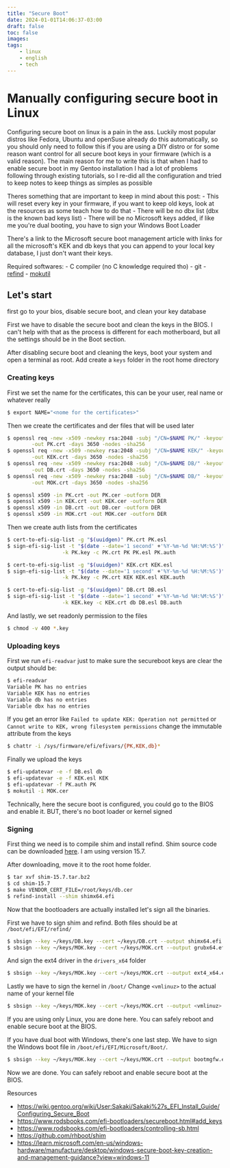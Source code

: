 ```yaml
---
title: "Secure Boot"
date: 2024-01-01T14:06:37-03:00
draft: false
toc: false
images:
tags: 
    - linux
    - english
    - tech
---
```


# Manually configuring secure boot in Linux


Configuring secure boot on linux is a pain in the ass.
Luckily most popular distros like Fedora, Ubuntu and openSuse already do this automatically,
so you should only need to follow this if you are using a DIY distro or for some
reason want control for all secure boot keys in your firmware (which is a valid reason).
The main reason for me to write this is that when I had to enable secure boot in my
Gentoo installation I had a lot of problems following through existing tutorials,
so I re-did all the configuration and tried to keep notes to keep things as simples
as possible

Theres something that are important to keep in mind about this post:
    - This will reset every key in your firmware, if you want to keep old keys, look at the resources as some teach how to do that
    - There will be no dbx list (dbx is the known bad keys list)
    - There will be no Microsoft keys added, if like me you're dual booting, you have to sign your Windows Boot Loader

There's a link to the Microsoft secure boot management article with links for all the microsoft's KEK and db keys
that you can append to your local key database, I just don't want their keys.

Required softwares:
    - C compiler (no C knowledge required tho)
    - git
    - [refind](https://repology.org/project/refind/versions)
    - [mokutil](https://repology.org/project/mokutil/versions)

## Let's start

first go to your bios, disable secure boot, and clean your key database

First we have to disable the secure boot and clean the keys in the BIOS.
I can't help with that as the process is different for each motherboard,
but all the settings should be in the Boot section.

After disabling secure boot and cleaning the keys, boot your system and open a
terminal as root.
Add create a `keys` folder in the root home directory

### Creating keys

First we set the name for the certificates, this can be your user, real name or whatever really
```sh
$ export NAME="<nome for the certificates>"
```

Then we create the certificates and der files that will be used later
```sh
$ openssl req -new -x509 -newkey rsa:2048 -subj "/CN=$NAME PK/" -keyout PK.key \
        -out PK.crt -days 3650 -nodes -sha256
$ openssl req -new -x509 -newkey rsa:2048 -subj "/CN=$NAME KEK/" -keyout KEK.key \
        -out KEK.crt -days 3650 -nodes -sha256
$ openssl req -new -x509 -newkey rsa:2048 -subj "/CN=$NAME DB/" -keyout DB.key \
        -out DB.crt -days 3650 -nodes -sha256
$ openssl req -new -x509 -newkey rsa:2048 -subj "/CN=$NAME DB/" -keyout MOK.key \
        -out MOK.crt -days 3650 -nodes -sha256
```

```sh
$ openssl x509 -in PK.crt -out PK.cer -outform DER
$ openssl x509 -in KEK.crt -out KEK.cer -outform DER
$ openssl x509 -in DB.crt -out DB.cer -outform DER
$ openssl x509 -in MOK.crt -out MOK.cer -outform DER
```

Then we create auth lists from the certificates
```sh
$ cert-to-efi-sig-list -g "$(uuidgen)" PK.crt PK.esl
$ sign-efi-sig-list -t "$(date --date='1 second' +'%Y-%m-%d %H:%M:%S')" \
                  -k PK.key -c PK.crt PK PK.esl PK.auth

$ cert-to-efi-sig-list -g "$(uuidgen)" KEK.crt KEK.esl
$ sign-efi-sig-list -t "$(date --date='1 second' +'%Y-%m-%d %H:%M:%S')" \
                  -k PK.key -c PK.crt KEK KEK.esl KEK.auth

$ cert-to-efi-sig-list -g "$(uuidgen)" DB.crt DB.esl
$ sign-efi-sig-list -t "$(date --date='1 second' +'%Y-%m-%d %H:%M:%S')" \
                  -k KEK.key -c KEK.crt db DB.esl DB.auth
```

And lastly, we set readonly permission to the files
```sh
$ chmod -v 400 *.key
```

### Uploading keys

First we run `efi-readvar` just to make sure the secureboot keys are clear the output should be:
```sh
$ efi-readvar
Variable PK has no entries
Variable KEK has no entries
Variable db has no entries
Variable dbx has no entries
```

If you get an error like `Failed to update KEK: Operation not permitted`
or `Cannot write to KEK, wrong filesystem permissions`
change the immutable attribute from the keys
```sh
$ chattr -i /sys/firmware/efi/efivars/{PK,KEK,db}*
```

Finally we upload the keys
```sh
$ efi-updatevar -e -f DB.esl db
$ efi-updatevar -e -f KEK.esl KEK
$ efi-updatevar -f PK.auth PK
$ mokutil -i MOK.cer
```

Technically, here the secure boot is configured, you could go to the BIOS and enable it.
BUT, there's no boot loader or kernel signed

### Signing

First thing we need is to compile shim and install refind.
Shim source code can be downloaded [here](https://github.com/rhboot/shim/releases).
I am using version 15.7.

After downloading, move it to the root home folder.
```sh
$ tar xvf shim-15.7.tar.bz2 
$ cd shim-15.7
$ make VENDOR_CERT_FILE=/root/keys/db.cer
$ refind-install --shim shimx64.efi
```

Now that the bootloaders are actually installed let's sign all the binaries.

First we have to sign shim and refind.
Both files should be at `/boot/efi/EFI/refind/`
```sh
$ sbsign --key ~/keys/DB.key --cert ~/keys/DB.crt --output shimx64.efi shimx64.efi
$ sbsign --key ~/keys/MOK.key --cert ~/keys/MOK.crt --output grubx64.efi grubx64.efi
```

And sign the ext4 driver in the `drivers_x64` folder
```sh
$ sbsign --key ~/keys/MOK.key --cert ~/keys/MOK.crt --output ext4_x64.efi ext4_x64.efi
```

Lastly we have to sign the kernel in `/boot/`
Change `<vmlinuz>` to the actual name of your kernel file
```sh
$ sbsign --key ~/keys/MOK.key --cert ~/keys/MOK.crt --output <vmlinuz> <vmlinuz>
```

If you are using only Linux, you are done here.
You can safely reboot and enable secure boot at the BIOS.

If you have dual boot with Windows, there's one last step.
We have to sign the Windows boot file in `/boot/efi/EFI/Microsoft/Boot/`.
```sh
$ sbsign --key ~/keys/MOK.key --cert ~/keys/MOK.crt --output bootmgfw.efi bootmgfw.efi
```

Now we are done.
You can safely reboot and enable secure boot at the BIOS.


Resources
- https://wiki.gentoo.org/wiki/User:Sakaki/Sakaki%27s_EFI_Install_Guide/Configuring_Secure_Boot
- https://www.rodsbooks.com/efi-bootloaders/secureboot.html#add_keys
- https://www.rodsbooks.com/efi-bootloaders/controlling-sb.html
- https://github.com/rhboot/shim
- https://learn.microsoft.com/en-us/windows-hardware/manufacture/desktop/windows-secure-boot-key-creation-and-management-guidance?view=windows-11

